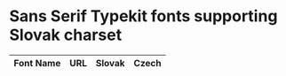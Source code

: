 # Sans Serif Typekit fonts supporting Slovak charset

Font Name | URL | Slovak | Czech
--------- | --- | ------ | -----
